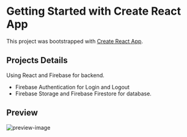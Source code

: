 # Getting Started with Create React App

This project was bootstrapped with [Create React App](https://github.com/facebook/create-react-app).

## Projects Details

Using React and Firebase for backend.

- Firebase Authentication for Login and Logout
- Firebase Storage and Firebase Firestore for database.

## Preview

![preview-image](https://github.com/ChaiyachetU/baiboon-gram.git/preview-images/preview-img.png?raw=true)
